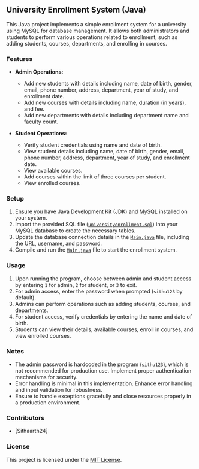 ## University Enrollment System (Java)

This Java project implements a simple enrollment system for a university using MySQL for database management. It allows both administrators and students to perform various operations related to enrollment, such as adding students, courses, departments, and enrolling in courses.

### Features
- **Admin Operations:**
  - Add new students with details including name, date of birth, gender, email, phone number, address, department, year of study, and enrollment date.
  - Add new courses with details including name, duration (in years), and fee.
  - Add new departments with details including department name and faculty count.

- **Student Operations:**
  - Verify student credentials using name and date of birth.
  - View student details including name, date of birth, gender, email, phone number, address, department, year of study, and enrollment date.
  - View available courses.
  - Add courses within the limit of three courses per student.
  - View enrolled courses.

### Setup
1. Ensure you have Java Development Kit (JDK) and MySQL installed on your system.
2. Import the provided SQL file ([`universityenrollment.sql`](universityenrollment.sql)) into your MySQL database to create the necessary tables.
3. Update the database connection details in the [`Main.java`](Main.java) file, including the URL, username, and password.
4. Compile and run the [`Main.java`](Main.java) file to start the enrollment system.

### Usage
1. Upon running the program, choose between admin and student access by entering `1` for admin, `2` for student, or `3` to exit.
2. For admin access, enter the password when prompted (`sithu123` by default).
3. Admins can perform operations such as adding students, courses, and departments.
4. For student access, verify credentials by entering the name and date of birth.
5. Students can view their details, available courses, enroll in courses, and view enrolled courses.

### Notes
- The admin password is hardcoded in the program (`sithu123`), which is not recommended for production use. Implement proper authentication mechanisms for security.
- Error handling is minimal in this implementation. Enhance error handling and input validation for robustness.
- Ensure to handle exceptions gracefully and close resources properly in a production environment.

### Contributors
- [Sithaarth24]

### License
This project is licensed under the [MIT License](LICENSE).
